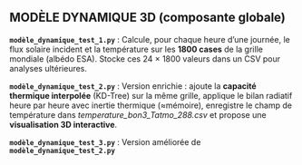 ## MODÈLE DYNAMIQUE 3D (composante globale)

**`modèle_dynamique_test_1.py`** : Calcule, pour chaque heure d’une journée, le flux solaire incident et la température sur les **1800 cases** de la grille mondiale (albédo ESA). Stocke ces 24 × 1800 valeurs dans un CSV pour analyses ultérieures.

**`modèle_dynamique_test_2.py`** : Version enrichie : ajoute la **capacité thermique interpolée** (KD-Tree) sur la même grille, applique le bilan radiatif heure par heure avec inertie thermique (≈mémoire), enregistre le champ de température dans *temperature_bon3_Tatmo_288.csv* et propose une **visualisation 3D interactive**.

**`modèle_dynamique_test_3.py`** : Version améliorée de **`modèle_dynamique_test_2.py`**